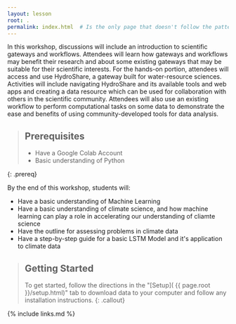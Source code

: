 ```yaml
---
layout: lesson
root: .
permalink: index.html  # Is the only page that doesn't follow the pattern /:path/index.html
---
```

In this workshop, discussions will include an introduction to scientific gateways and workflows. Attendees will learn how gateways and workflows may benefit their research and about some existing gateways that may be suitable for their scientific interests. For the hands-on portion, attendees will access and use HydroShare, a gateway built for water-resource sciences. Activities will include navigating HydroShare and its available tools and web apps and creating a data resource which can be used for collaboration with others in the scientific community. Attendees will also use an existing workflow to perform computational tasks on some data to demonstrate the ease and benefits of using community-developed tools for data analysis. 


> ## Prerequisites
>
> * Have a Google Colab Account 
> * Basic understanding of Python 
>
{: .prereq}

By the end of this workshop, students will:

* Have a basic understanding of Machine Learning
* Have a basic understanding of climate science, and how machine learning can play a role in accelerating our understanding of cliamte science
* Have the outline for assessing problems in climate data
* Have a step-by-step guide for a basic LSTM Model and it's application to climate data



> ## Getting Started
>
> To get started, follow the directions in the "[Setup](
> {{ page.root }}/setup.html)" tab to download data to your computer and follow
> any installation instructions.
{: .callout}


<!-- > ## For Instructors -->
<!-- > -->
<!-- > If you are teaching this lesson in a workshop, please see the -->
<!-- > [Instructor notes](guide/). -->
<!-- {: .callout} -->

{% include links.md %}
